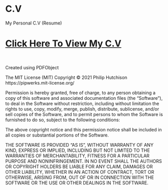 # C.V
My Personal C.V (Resume) <br>
<h1><a href='https://moneebshammout.github.io/C.V/'>Click Here To View My C.V</a></h1><br>
<p>Created using PDFObject</p>
<p>The MIT License (MIT)
Copyright © 2021 Philip Hutchison
https://pipwerks.mit-license.org/

Permission is hereby granted, free of charge, to any person obtaining a copy of this software and associated documentation files (the “Software”), to deal in the Software without restriction, including without limitation the rights to use, copy, modify, merge, publish, distribute, sublicense, and/or sell copies of the Software, and to permit persons to whom the Software is furnished to do so, subject to the following conditions:

The above copyright notice and this permission notice shall be included in all copies or substantial portions of the Software.

THE SOFTWARE IS PROVIDED “AS IS”, WITHOUT WARRANTY OF ANY KIND, EXPRESS OR IMPLIED, INCLUDING BUT NOT LIMITED TO THE WARRANTIES OF MERCHANTABILITY, FITNESS FOR A PARTICULAR PURPOSE AND NONINFRINGEMENT. IN NO EVENT SHALL THE AUTHORS OR COPYRIGHT HOLDERS BE LIABLE FOR ANY CLAIM, DAMAGES OR OTHER LIABILITY, WHETHER IN AN ACTION OF CONTRACT, TORT OR OTHERWISE, ARISING FROM, OUT OF OR IN CONNECTION WITH THE SOFTWARE OR THE USE OR OTHER DEALINGS IN THE SOFTWARE.
</p>
